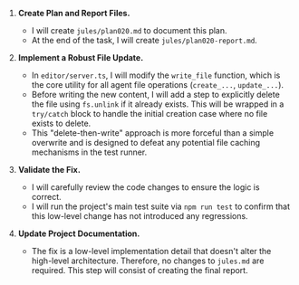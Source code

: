 1.  **Create Plan and Report Files.**
    *   I will create `jules/plan020.md` to document this plan.
    *   At the end of the task, I will create `jules/plan020-report.md`.

2.  **Implement a Robust File Update.**
    *   In `editor/server.ts`, I will modify the `write_file` function, which is the core utility for all agent file operations (`create_...`, `update_...`).
    *   Before writing the new content, I will add a step to explicitly delete the file using `fs.unlink` if it already exists. This will be wrapped in a `try/catch` block to handle the initial creation case where no file exists to delete.
    *   This "delete-then-write" approach is more forceful than a simple overwrite and is designed to defeat any potential file caching mechanisms in the test runner.

3.  **Validate the Fix.**
    *   I will carefully review the code changes to ensure the logic is correct.
    *   I will run the project's main test suite via `npm run test` to confirm that this low-level change has not introduced any regressions.

4.  **Update Project Documentation.**
    *   The fix is a low-level implementation detail that doesn't alter the high-level architecture. Therefore, no changes to `jules.md` are required. This step will consist of creating the final report.
